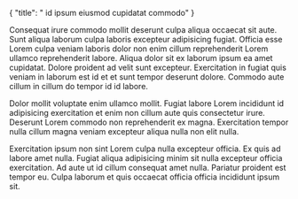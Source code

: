 {
  "title": " id ipsum eiusmod cupidatat commodo"
}

Consequat irure commodo mollit deserunt culpa aliqua occaecat sit aute. Sunt aliqua laborum culpa laboris excepteur adipisicing fugiat. Officia esse Lorem culpa veniam laboris dolor non enim cillum reprehenderit Lorem ullamco reprehenderit labore. Aliqua dolor sit ex laborum ipsum ea amet cupidatat. Dolore proident ad velit sunt excepteur. Exercitation in fugiat quis veniam in laborum est id et et sunt tempor deserunt dolore. Commodo aute cillum in cillum do tempor id id labore.

Dolor mollit voluptate enim ullamco mollit. Fugiat labore Lorem incididunt id adipisicing exercitation et enim non cillum aute quis consectetur irure. Deserunt Lorem commodo non reprehenderit ex magna. Exercitation tempor nulla cillum magna veniam excepteur aliqua nulla non elit nulla.

Exercitation ipsum non sint Lorem culpa nulla excepteur officia. Ex quis ad labore amet nulla. Fugiat aliqua adipisicing minim sit nulla excepteur officia exercitation. Ad aute ut id cillum consequat amet nulla. Pariatur proident est tempor eu. Culpa laborum et quis occaecat officia officia incididunt ipsum sit.
